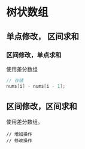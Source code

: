 # 树状数组







## 单点修改， 区间求和





### 区间修改，单点求和

使用差分数组

```cpp
// 存储
nums[i] - nums[i - 1];
```





## 区间修改，区间求和



使用差分数组。

```
// 增加操作
// 修改操作
```



